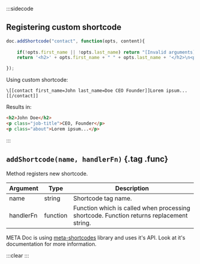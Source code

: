 :::sidecode
## Registering custom shortcode

```javascript
doc.addShortcode("contact", function(opts, content){
	
	if(!opts.first_name || !opts.last_name) return "[Invalid arguments]";
	return '<h2>' + opts.first_name + " " + opts.last_name + '</h2>\n<p class="job-title">' + opts.join(", ") + '</p>\n<p class="about">' + contents + '</p>';

});
```

Using custom shortcode:

```plain
\[[contact first_name=John last_name=Doe CEO Founder]]Lorem ipsum...[[/contact]]
```

Results in:

```html
<h2>John Doe</h2>
<p class="job-title">CEO, Founder</p>
<p class="about">Lorem ipsum...</p>
```
:::

## `addShortcode(name, handlerFn)` {.tag .func}

Method registers new shortcode.

| Argument | Type | Description |
| -------- | ---- | ----------- |
| name | string | Shortcode tag name. |
| handlerFn | function | Function which is called when processing shortcode. Function returns replacement string. |

META Doc is using [meta-shortcodes](https://github.com/metaplatform/meta-shortcodes) library and uses it's API. Look at it's documentation for more information.

:::clear :::
